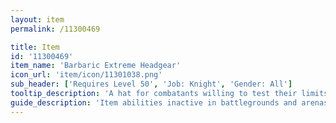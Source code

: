 ```yaml
---
layout: item
permalink: /11300469

title: Item
id: '11300469'
item_name: 'Barbaric Extreme Headgear'
icon_url: 'item/icon/11301038.png'
sub_header: ['Requires Level 50', 'Job: Knight', 'Gender: All']
tooltip_description: 'A hat for combatants willing to test their limits in the middle of the scorching desert.'
guide_description: 'Item abilities inactive in battlegrounds and arenas.'
---
```

